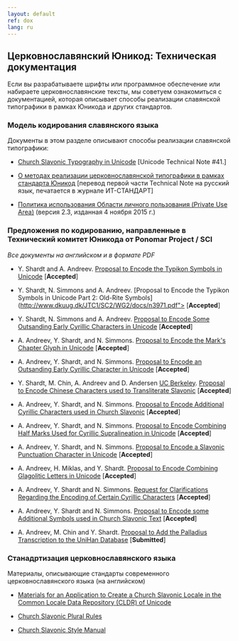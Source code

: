 ```yaml
---
layout: default
ref: dox
lang: ru
---
```


## Церковнославянский Юникод: Техническая документация

Если вы разрабатываете шрифты или программное обеспечение или набираете церковнославянские тексты, мы советуем 
ознакомиться с документацией, которая описывает способы реализации славянской типографики в рамках Юникода и других 
стандартов.

### Модель кодирования славянского языка

Документы в этом разделе описывают способы реализации славянской типографики:

* [Church Slavonic Typography in Unicode](http://www.unicode.org/notes/tn41/) [Unicode Technical Note #41.]

* [О методах реализации церковнославянской типографики в рамках стандарта Юникод](http://itstandard-public.sharepoint.com/Soderganie_gurnalov/%D0%9E%20%D0%BC%D0%B5%D1%82%D0%BE%D0%B4%D0%B0%D1%85%20%D1%80%D0%B5%D0%B0%D0%BB%D0%B8%D0%B7%D0%B0%D1%86%D0%B8%D0%B8%20%D1%86%D0%B5%D1%80%D0%BA%D0%BE%D0%B2%D0%BD%D0%BE%D1%81%D0%BB%D0%B0%D0%B2%D1%8F%D0%BD%D1%81%D0%BA%D0%BE%D0%B9%20%D1%82%D0%B8%D0%BF%D0%BE%D0%B3%D1%80%D0%B0%D1%84%D0%B8%D0%BA%D0%B8%20%D0%B2%20%D1%80%D0%B0%D0%BC%D0%BA%D0%B0%D1%85%20%D1%81%D1%82%D0%B0%D0%BD%D0%B4%D0%B0%D1%80%D1%82%D0%B0%20%D0%AE%D0%BD%D0%B8%D0%BA%D0%BE%D0%B4.pdf) 
  [перевод первой части Technical Note на русский язык, печатается в журнале ИТ-СТАНДАРТ]

* [Политика использования Области личного пользования (Private Use Area)](http://www.ponomar.net/files/pua_policy.pdf)
  (версия 2.3, изданная 4 ноября 2015 г.)

### Предложения по кодированию, направленные в Технический комитет Юникода от Ponomar Project / SCI

_Все документы на английском и в формате PDF_

* Y. Shardt and A. Andreev. [Proposal to Encode the Typikon Symbols in Unicode](http://std.dkuug.dk/jtc1/sc2/wg2/docs/n3772.pdf) [**Accepted**]

* Y. Shardt, N. Simmons and A. Andreev. [Proposal to Encode the Typikon Symbols in Unicode Part 2: Old-Rite Symbols](http://www.dkuug.dk/JTC1/SC2/WG2/docs/n3971.pdf"> [**Accepted**]

* Y. Shardt, N. Simmons and A. Andreev. [Proposal to Encode Some Outsanding Early Cyrillic Characters in Unicode](http://www.dkuug.dk/JTC1/SC2/WG2/docs/n3974.pdf) [**Accepted**]

* A. Andreev, Y. Shardt, and N. Simmons. [Proposal to Encode the Mark's Chapter Glyph in Unicode](http://www.dkuug.dk/JTC1/SC2/WG2/docs/n3998.pdf) [**Accepted**]

* A. Andreev, Y. Shardt, and N. Simmons. [Proposal to Encode an Outsanding Early Cyrillic Character in Unicode](http://www.ponomar.net/files/letteref.pdf) [**Accepted**]

* Y. Shardt, M. Chin, A. Andreev and D. Andersen [UC Berkeley](http://linguistics.berkeley.edu/sei/).
  [Proposal to Encode Chinese Characters used to Transliterate Slavonic](http://www.ponomar.net/files/sinographs.pdf)
  [**Accepted**]

* A. Andreev, Y. Shardt, and N. Simmons. [Proposal to Encode Additional Cyrillic Characters used in Church Slavonic](http://www.ponomar.net/files/variants_final2.pdf) [**Accepted**]
  
* A. Andreev, Y. Shardt, and N. Simmons. [Proposal to Encode Combining Half Marks Used for Cyrillic Supralineation in Unicode](http://www.ponomar.net/files/halfmarks.pdf) [**Accepted**]

* A. Andreev, Y. Shardt, and N. Simmons. [Proposal to Encode a Slavonic Punctuation Character in Unicode](http://www.ponomar.net/files/dash_with_upturn.pdf) [**Accepted**]
  
* A. Andreev, H. Miklas, and Y. Shardt. [Proposal to Encode Combining Glagolitic Letters in Unicode](http://www.ponomar.net/files/glagolitic.pdf) [**Accepted**]

* A. Andreev, Y. Shardt and N. Simmons. [Request for Clarifications Regarding the Encoding of Certain Cyrillic Characters](http://www.ponomar.net/files/double_titli.pdf) [**Accepted**]

* A. Andreev, Y. Shardt and N. Simmons. [Proposal to Encode some Additional Symbols used in Church Slavonic Text](http://www.ponomar.net/files/typicon_additional.pdf) [**Accepted**]

* A. Andreev, M. Chin and Y. Shardt. [Proposal to Add the Palladius Transcription to the UniHan Database](http://www.ponomar.net/files/palladius.pdf) [**Submitted**]


### Станадртизация церковнославянского языка

Материалы, описывающие стандарты современного церковнославянского языка (на английском)

* [Materials for an Application to Create a Church Slavonic Locale in the Common Locale Data 
   Repository (CLDR) of Unicode](http://www.ponomar.net/files/cldr.zip)

* [Church Slavonic Plural Rules](http://www.ponomar.net/files/plurals.pdf)

* [Church Slavonic Style Manual](http://www.ponomar.net/wiki/doku.php?id=church_slavonic_style_manual)
